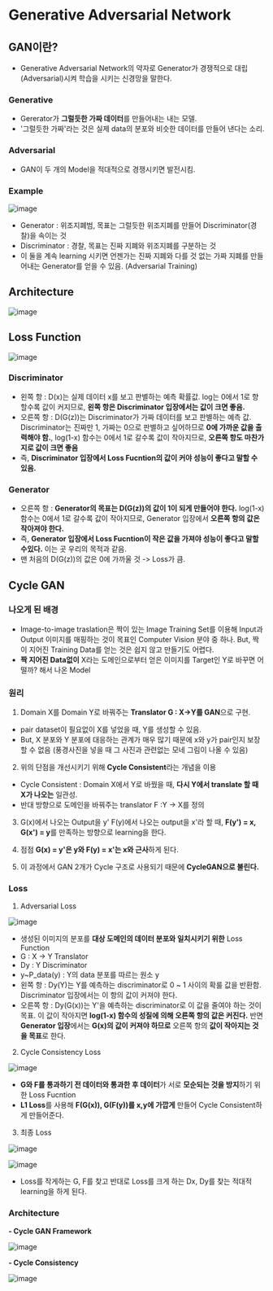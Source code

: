 # Generative Adversarial Network  

## GAN이란?  
- Generative Adversarial Network의 약자로 Generator가 경쟁적으로 대립 (Adversarial)시켜 학습을 시키는 신경망을 말한다.  

### Generative  
- Gererator가 **그럴듯한 가짜 데이터**를 만들어내는 내는 모델.  
- '그럴듯한 가짜'라는 것은 실제 data의 분포와 비슷한 데이터를 만들어 낸다는 소리.  

### Adversarial  
- GAN이 두 개의 Model을 적대적으로 경쟁시키면 발전시킴.  

### Example   

![image](https://user-images.githubusercontent.com/32921115/104803734-88a46f00-5814-11eb-9e61-efbd1100e176.png)

- Generator : 위조지폐범, 목표는 그럴듯한 위조지폐를 만들어 Discriminator(경찰)을 속이는 것  
- Discriminator : 경찰, 목표는 진짜 지폐와 위조지폐를 구분하는 것  
- 이 둘을 계속 learning 시키면 언젠가는 진짜 지폐와 다를 것 없는 가짜 지폐를 만들어내는 Generator를 얻을 수 있음. (Adversarial Training)  

## Architecture

![image](https://user-images.githubusercontent.com/32921115/104805680-39127300-5815-11eb-90b6-ddb1310943e5.png)

## Loss Function  

![image](https://user-images.githubusercontent.com/32921115/104805727-91497500-5815-11eb-947f-69a20e9f23f0.png)

### Discriminator
- 왼쪽 항 : D(x)는 실제 데이터 x를 보고 판별하는 예측 확률값. log는 0에서 1로 향할수록 값이 커지므로, **왼쪽 항은 Discriminator 입장에서는 값이 크면 좋음.**  
- 오른쪽 항 : D(G(z))는 Discriminator가 가짜 데이터를 보고 판별하는 예측 값. Discriminator는 진짜만 1, 가짜는 0으로 판별하고 싶어하므로 **0에 가까운 값을 출력해야 함.**, log(1-x) 함수는 0에서 1로 갈수록 값이 작아지므로, **오른쪽 항도 마찬가지로 값이 크면 좋음**  
- 즉, **Discriminator 입장에서 Loss Fucntion의 값이 커야 성능이 좋다고 말할 수 있음.**

### Generator  
- 오른쪽 항 : **Generator의 목표는 D(G(z))의 값이 1이 되게 만들어야 한다.** log(1-x) 함수는 0에서 1로 갈수록 값이 작아지므로, Generator 입장에서 **오른쪽 항의 값은 작아져야 한다.**  
- 즉, **Generator 입장에서 Loss Fucntion이 작은 값을 가져야 성능이 좋다고 말할 수있다.** 이는 곳 우리의 목적과 같음.  
- 맨 처음의 D(G(z))의 값은 0에 가까울 것 -> Loss가 큼.  

## Cycle GAN  

### 나오게 된 배경  
- Image-to-image traslation은 짝이 있는 Image Training Set를 이용해 Input과 Output 이미지를 매핑하는 것이 목표인 Computer Vision 분야 중 하나. But, 짝이 지어진 Training Data를 얻는 것은 쉽지 않고 만들기도 어렵다.  
- **짝 지어진 Data없이** X라는 도메인으로부터 얻은 이미지를 Target인 Y로 바꾸면 어떨까? 해서 나온 Model  

### 원리  
1. Domain X를 Domain Y로 바꿔주는 **Translator G : X->Y를 GAN**으로 구현.  
  - pair dataset이 필요없이 X를 넣었을 때, Y를 생성할 수 있음.  
  - But, X 분포와 Y 분포에 대응하는 관계가 매우 많기 때문에 x와 y가 pair인지 보장할 수 없음 (풍경사진을 넣을 때 그 사진과 관련없는 모네 그림이 나올 수 있음)  
  
2. 위의 단점을 개선시키기 위해 **Cycle Consistent**라는 개념을 이용  
  - Cycle Consistent : Domain X에서 Y로 바꿨을 때, **다시 Y에서 translate 할 때 X가 나오는** 일관성.  
  - 반대 방향으로 도메인을 바꿔주는 translator F :Y -> X를 정의  
  
3. G(x)에서 나오는 Output을 y' F(y)에서 나오는 output을 x'라 할 때, **F(y') = x, G(x') = y**를 만족하는 방향으로 learning을 한다.  

4. 점점 **G(x) = y'은 y와 F(y) = x'는 x와 근사**하게 된다.  

5. 이 과정에서 GAN 2개가 Cycle 구조로 사용되기 때문에 **CycleGAN으로 불린다.**  

### Loss  

1. Adversarial Loss  

![image](https://user-images.githubusercontent.com/32921115/104814699-bf4daa00-5853-11eb-988b-1ae48aaf709a.png)
- 생성된 이미지의 분포를 **대상 도메인의 데이터 분포와 일치시키기 위한** Loss Function  
- G : X -> Y Translator  
- Dy : Y Discriminator  
- y~P_data(y) : Y의 data 분포를 따르는 원소 y  
- 왼쪽 항 : Dy(Y)는 Y를 예측하는 discriminator로 0 ~ 1 사이의 확룰 값을 반환함. Discriminator 입장에서는 이 항의 값이 커져야 한다.  
- 오른쪽 항 : Dy(G(x))는 Y'을 예측하는 discriminator로 이 값을 줄여야 하는 것이 목표. 이 값이 작아지면 **log(1-x) 함수의 성질에 의해 오른쪽 항의 값은 커진다.** 반면 **Generator 입장**에서는 **G(x)의 값이 커져야 하므로** 오른쪽 항의 **값이 작아지는 것을 목표**로 한다.  

2. Cycle Consistency Loss  

![image](https://user-images.githubusercontent.com/32921115/104814956-fa9ca880-5854-11eb-8130-278f80b06c57.png)

- **G와 F를 통과하기 전 데이터와 통과한 후 데이터**가 서로 **모순되는 것을 방지**하기 위한 Loss Fucntion  
- **L1 Loss**를 사용해 **F(G(x)), G(F(y))를 x,y에 가깝게** 만들어 Cycle Consistent하게 만들어준다.  

3. 최종 Loss  

![image](https://user-images.githubusercontent.com/32921115/104814980-2c157400-5855-11eb-94bf-a9e5f95e2927.png)

![image](https://user-images.githubusercontent.com/32921115/104814987-36377280-5855-11eb-83de-b97cf6fcb575.png)

- Loss를 작게하는 G, F를 찾고 반대로 Loss를 크게 하는 Dx, Dy를 찾는 적대적 learning을 하게 된다.  

### Architecture
**- Cycle GAN Framework**  

![image](https://user-images.githubusercontent.com/32921115/104815327-202ab180-5857-11eb-9138-02773be9e40d.png)

**- Cycle Consistency**  

![image](https://user-images.githubusercontent.com/32921115/104815232-a692c380-5856-11eb-9161-2900eef1c4ba.png)
